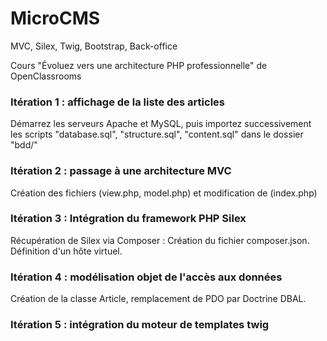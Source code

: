 # MicroCMS
MVC, Silex, Twig, Bootstrap, Back-office   


Cours "Évoluez vers une architecture PHP professionnelle" de OpenClassrooms

### Itération 1 : affichage de la liste des articles #
Démarrez les serveurs Apache et MySQL, puis importez successivement les scripts "database.sql", "structure.sql", "content.sql" dans le dossier "bdd/"

### Itération 2 : passage à une architecture MVC #
Création des fichiers (view.php, model.php) et modification de (index.php)

### Itération 3 : Intégration du framework PHP Silex #
Récupération de Silex via Composer : Création du fichier composer.json.   
Définition d'un hôte virtuel.  

### Itération 4 : modélisation objet de l'accès aux données #
Création de la classe Article, remplacement de PDO par Doctrine DBAL.   

### Itération 5 : intégration du moteur de templates twig #
